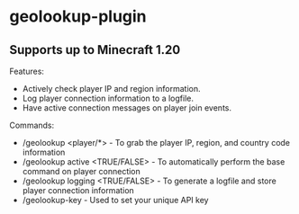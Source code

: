 # geolookup-plugin

## Supports up to Minecraft 1.20

Features:
- Actively check player IP and region information.
- Log player connection information to a logfile.
- Have active connection messages on player join events.

Commands:
- /geolookup <player/*> - To grab the player IP, region, and country code information
- /geolookup active <TRUE/FALSE> - To automatically perform the base command on player connection
- /geolookup logging <TRUE/FALSE> - To generate a logfile and store player connection information
- /geolookup-key - Used to set your unique API key
